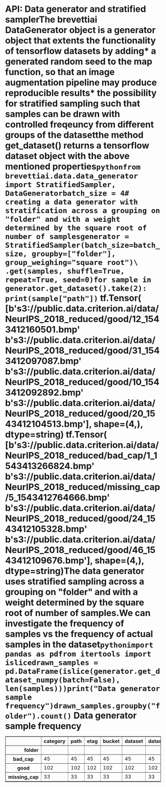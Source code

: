 # API: Data generator and stratified samplerThe brevettiai DataGenerator object is a generator object that extents the functionality of tensorflow datasets by adding* a generated random seed to the map function, so that an image augmentation pipeline may produce reproducible results* the possibility for stratified sampling such that samples can be drawn with controlled freqeuncy from different groups of the datasetthe method get_dataset() returns a tensorflow dataset object with the above mentioned properties```pythonfrom brevettiai.data.data_generator import StratifiedSampler, DataGeneratorbatch_size = 4# creating a data generator with stratification across a grouping on "folder" and with a weight determined by the square root of number of samplesgenerator = StratifiedSampler(batch_size=batch_size, groupby=["folder"], group_weighing="square root")\        .get(samples, shuffle=True, repeat=True, seed=0)for sample in generator.get_dataset().take(2):    print(sample["path"])```    tf.Tensor(    [b's3://public.data.criterion.ai/data/NeurIPS_2018_reduced/good/12_1543412160501.bmp'     b's3://public.data.criterion.ai/data/NeurIPS_2018_reduced/good/31_1543412097087.bmp'     b's3://public.data.criterion.ai/data/NeurIPS_2018_reduced/good/10_1543412092892.bmp'     b's3://public.data.criterion.ai/data/NeurIPS_2018_reduced/good/20_1543412104513.bmp'], shape=(4,), dtype=string)    tf.Tensor(    [b's3://public.data.criterion.ai/data/NeurIPS_2018_reduced/bad_cap/1_1543413266824.bmp'     b's3://public.data.criterion.ai/data/NeurIPS_2018_reduced/missing_cap/5_1543412764666.bmp'     b's3://public.data.criterion.ai/data/NeurIPS_2018_reduced/good/24_1543412105328.bmp'     b's3://public.data.criterion.ai/data/NeurIPS_2018_reduced/good/46_1543412109676.bmp'], shape=(4,), dtype=string)The data generator uses stratified sampling across a grouping on "folder" and with a weight determined by the square root of number of samples.We can investigate the frequency of samples vs the frequency of actual samples in the dataset```pythonimport pandas as pdfrom itertools import islicedrawn_samples = pd.DataFrame(islice(generator.get_dataset_numpy(batch=False), len(samples)))print("Data generator sample frequency")drawn_samples.groupby("folder").count()```    Data generator sample frequency<div><style scoped>    .dataframe tbody tr th:only-of-type {        vertical-align: middle;    }    .dataframe tbody tr th {        vertical-align: top;    }    .dataframe thead th {        text-align: right;    }</style><table border="1" class="dataframe">  <thead>    <tr style="text-align: right;">      <th></th>      <th>category</th>      <th>path</th>      <th>etag</th>      <th>bucket</th>      <th>dataset</th>      <th>dataset_id</th>      <th>url</th>      <th>purpose</th>      <th>_sampling_group</th>    </tr>    <tr>      <th>folder</th>      <th></th>      <th></th>      <th></th>      <th></th>      <th></th>      <th></th>      <th></th>      <th></th>      <th></th>    </tr>  </thead>  <tbody>    <tr>      <th>bad_cap</th>      <td>45</td>      <td>45</td>      <td>45</td>      <td>45</td>      <td>45</td>      <td>45</td>      <td>45</td>      <td>45</td>      <td>45</td>    </tr>    <tr>      <th>good</th>      <td>102</td>      <td>102</td>      <td>102</td>      <td>102</td>      <td>102</td>      <td>102</td>      <td>102</td>      <td>102</td>      <td>102</td>    </tr>    <tr>      <th>missing_cap</th>      <td>33</td>      <td>33</td>      <td>33</td>      <td>33</td>      <td>33</td>      <td>33</td>      <td>33</td>      <td>33</td>      <td>33</td>    </tr>  </tbody></table></div>